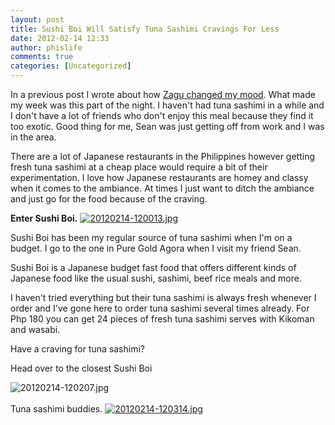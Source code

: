 ```yaml
---
layout: post
title: Sushi Boi Will Satisfy Tuna Sashimi Cravings For Less
date: 2012-02-14 12:33
author: phislife
comments: true
categories: [Uncategorized]
---
```

In a previous post I wrote about how <a href="http://philippineislandliving.com/zagu-makes-me-feel-good-when-im-down/">Zagu changed my mood</a>. What made my week was this part of the night. I haven't had tuna sashimi in a while and I don't have a lot of friends who don't enjoy this meal because they find it too exotic. Good thing for me, Sean was just getting off from work and I was in the area. 

There are a lot of Japanese restaurants in the Philippines however getting fresh tuna sashimi at a cheap place would require a bit of their experimentation. I love how Japanese restaurants are homey and classy when it comes to the ambiance. At times I just want to ditch the ambiance  and just go for the food because of the craving. 

<strong>Enter Sushi Boi.</strong>
<a href="http://philippineislandliving.com/wp-content/uploads/2012/02/20120214-120013.jpg"><img src="http://philippineislandliving.com/wp-content/uploads/2012/02/20120214-120013.jpg" alt="20120214-120013.jpg" class="alignnone size-full" /></a>


Sushi Boi has been my regular source of tuna sashimi when I'm on a budget. I go to the one in Pure Gold Agora when I visit my friend Sean. 

Sushi Boi is a Japanese budget fast food that offers different kinds of Japanese food like the usual sushi, sashimi, beef rice meals and more. 

I haven't tried everything but their tuna sashimi is always fresh whenever I order and I've gone here to order tuna sashimi several times already. For Php 180 you can get 24 pieces of fresh tuna sashimi serves with Kikoman and wasabi. 

Have a craving for tuna sashimi?

Head over to the closest Sushi Boi

<img src="http://philippineislandliving.com/wp-content/uploads/2012/02/20120214-120207.jpg" alt="20120214-120207.jpg" class="alignnone size-full" /></a><br /><br />
Tuna sashimi buddies. 
<a href="http://philippineislandliving.com/wp-content/uploads/2012/02/20120214-120314.jpg"><img src="http://philippineislandliving.com/wp-content/uploads/2012/02/20120214-120314.jpg" alt="20120214-120314.jpg" class="alignnone size-full" /></a>
